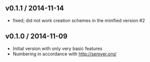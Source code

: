 ## v0.1.1 / 2014-11-14
* fixed; did not work creation schemes in the minified version #2

## v0.1.0 / 2014-11-09
* Initial version with only very basic features
* Numbering in accordance with http://semver.org/
